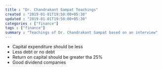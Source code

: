 ```yaml
---
title : "Dr. Chandrakant Sampat Teachings"
created : "2019-01-01T19:50:00+05:30"
updated : "2019-01-01T19:50:00+05:30"
categories : ["finance"]
tags : ["finance"]
summary : "Teachings of Dr. Chandrakant Sampat based on an interview"
---
```


* Capital expenditure should be less
* Less debt or no debt
* Return on capital should be greater tha 25%
* Good dividend companies